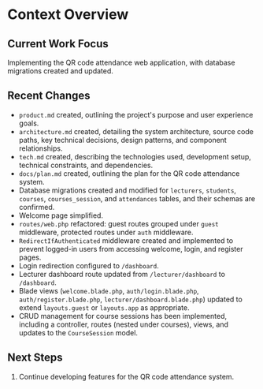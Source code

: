 # Context Overview

## Current Work Focus

Implementing the QR code attendance web application, with database migrations created and updated.

## Recent Changes

-   `product.md` created, outlining the project's purpose and user experience goals.
-   `architecture.md` created, detailing the system architecture, source code paths, key technical decisions, design patterns, and component relationships.
-   `tech.md` created, describing the technologies used, development setup, technical constraints, and dependencies.
-   `docs/plan.md` created, outlining the plan for the QR code attendance system.
-   Database migrations created and modified for `lecturers`, `students`, `courses`, `courses_session`, and `attendances` tables, and their schemas are confirmed.
-   Welcome page simplified.
-   `routes/web.php` refactored: guest routes grouped under `guest` middleware, protected routes under `auth` middleware.
-   `RedirectIfAuthenticated` middleware created and implemented to prevent logged-in users from accessing welcome, login, and register pages.
-   Login redirection configured to `/dashboard`.
-   Lecturer dashboard route updated from `/lecturer/dashboard` to `/dashboard`.
-   Blade views (`welcome.blade.php`, `auth/login.blade.php`, `auth/register.blade.php`, `lecturer/dashboard.blade.php`) updated to extend `layouts.guest` or `layouts.app` as appropriate.
-   CRUD management for course sessions has been implemented, including a controller, routes (nested under courses), views, and updates to the `CourseSession` model.

## Next Steps

1.  Continue developing features for the QR code attendance system.
